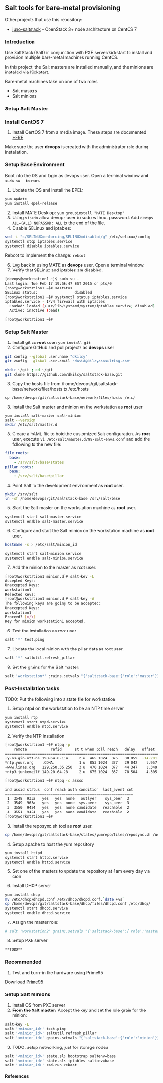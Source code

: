 ## Salt tools for bare-metal provisioning

Other projects that use this repository:
- [juno-saltstack](https://github.com/dkilcy/juno-saltstack) - OpenStack 3+ node architecture on CentOS 7

### Introduction

Use SaltStack (Salt) in conjunction with PXE server/kickstart to install and provision multiple bare-metal machines running CentOS.

In this project, the Salt masters are installed manually, and the minions are installed via Kickstart.  

Bare-metal machines take on one of two roles:
- Salt masters
- Salt minions

### Setup Salt Master

### Install CentOS 7

1. Install CentOS 7 from a media image.  These steps are documented [HERE](notes/centos-7-manual.md#manual-install-from-media)  

Make sure the user **devops** is created with the administrator role during installation.

### Setup Base Environment 

Boot into the OS and login as devops user.  Open a terminal window and `sudo su -` to root.

1. Update the OS and install the EPEL: 

 ```bash
yum update
yum install epel-release
```

2. Install MATE Desktop: `yum groupinstall "MATE Desktop"`
3. Using `visudo` allow devops user to sudo without password. Add `devops ALL=(ALL) NOPASSWD: ALL` to the end of the file.
4. Disable SELinux and iptables:

 ```bash
sed -i "s/SELINUX=enforcing/SELINUX=disabled/g" /etc/selinux/config
systemctl stop iptables.service
systemctl disable iptables.service
```   

Reboot to implement the change: `reboot`

6. Log back in using MATE as **devops** user. Open a terminal window.
6. Verify that SELinux and iptables are disabled.
 ```bash
[devops@workstation1 ~]$ sudo su -
Last login: Tue Feb 17 19:56:47 EST 2015 on pts/0
[root@workstation1 ~]# sestatus
SELinux status:                 disabled
[root@workstation1 ~]# systemctl status iptables.service
iptables.service - IPv4 firewall with iptables
   Loaded: loaded (/usr/lib/systemd/system/iptables.service; disabled)
   Active: inactive (dead)

[root@workstation1 ~]# 
```

### Setup Salt Master

1. Install git as **root** user: `yum install git`
2. Configure GitHub and pull projects as **devops** user

 ```bash
git config --global user.name "dkilcy"
git config --global user.email "david@kilcyconsulting.com"
 
mkdir ~/git ; cd ~/git
git clone https://github.com/dkilcy/saltstack-base.git
```

3. Copy the hosts file from /home/devops/git/saltstack-base/network/files/hosts to /etc/hosts
```
cp /home/devops/git/saltstack-base/network/files/hosts /etc/
```

3. Install the Salt master and minion on the workstation as **root** user

 ```bash
yum install salt-master salt-minion
salt --version
mkdir /etc/salt/master.d
```

3. Create a YAML file to hold the customized Salt configuration.  As **root** user, execute `vi /etc/salt/master.d/99-salt-envs.conf` and add the following to the new file:

```yaml
file_roots:
  base:
    - /srv/salt/base/states
pillar_roots:
  base:
    - /srv/salt/base/pillar
```

4. Point Salt to the development environment as **root** user.

 ```bash
mkdir /srv/salt
ln -sf /home/devops/git/saltstack-base /srv/salt/base
```

5. Start the Salt master on the workstation machine as **root** user.

 ```bash 
systemctl start salt-master.service
systemctl enable salt-master.service
```
6. Configure and start the Salt minion on the workstation machine as **root** user.

 ```bash
hostname -s > /etc/salt/minion_id

systemctl start salt-minion.service
systemctl enable salt-minion.service
```

7. Add the minion to the master as root user.

 ```bash
[root@workstation1 minion.d]# salt-key -L
Accepted Keys:
Unaccepted Keys:
workstation1
Rejected Keys:
[root@workstation1 minion.d]# salt-key -A 
The following keys are going to be accepted:
Unaccepted Keys:
workstation1
Proceed? [n/Y]  
Key for minion workstation1 accepted.
```

6. Test the installation as root user.

 ```bash
salt '*' test.ping
```

7. Update the local minion with the pillar data as root user.

 ```bash
salt '*' saltutil.refresh_pillar
```

8. Set the grains for the Salt master:

 ```bash
salt 'workstation*' grains.setvals "{'saltstack-base:{'role':'master'}}"
```

### Post-Installation tasks

TODO: Put the following into a state file for workstation

1. Setup ntpd on the workstation to be an NTP time server

 ```bash
yum install ntp
systemctl start ntpd.service
systemctl enable ntpd.service
```

2. Verify the NTP installation

 ```bash
[root@workstation1 ~]# ntpq -p
     remote           refid      st t when poll reach   delay   offset  jitter
==============================================================================
-y.ns.gin.ntt.ne 198.64.6.114     2 u  465 1024  375   38.859  -14.201   8.438
*ntp.your.org    .CDMA.           1 u  853 1024  377   29.042    1.957   4.626
+www.linas.org   129.250.35.250   3 u  470 1024  377   44.347    1.349   5.194
+ntp3.junkemailf 149.20.64.28     2 u  675 1024  337   78.504    4.305   3.001

[root@workstation1 ~]# ntpq -c assoc

ind assid status  conf reach auth condition  last_event cnt
===========================================================
  1  3548  933a   yes   yes  none   outlyer    sys_peer  3
  2  3549  963a   yes   yes  none  sys.peer    sys_peer  3
  3  3550  9424   yes   yes  none candidate   reachable  2
  4  3551  9424   yes   yes  none candidate   reachable  2
[root@workstation1 ~]# 
```

3. Install the reposync.sh tool as **root** user.

 ```bash
cp /home/devops/git/saltstack-base/states/yumrepo/files/reposync.sh /usr/local/bin/
```

4. Setup apache to host the yum repository 
 
 ```bash
yum install httpd
systemctl start httpd.service
systemctl enable httpd.service
```

5. Set one of the masters to update the repository at 4am every day via cron

6. Install DHCP server   

 ```bash
yum install dhcp
mv /etc/dhcp/dhcpd.conf /etc/dhcp/dhcpd.conf.`date +%s`
cp /home/devops/git/saltstack-base/dhcp/files/dhcpd.conf /etc/dhcp/
systemctl start dhcpd.service
systemctl enable dhcpd.service
```

7. Assign the master role:

 ```bash
# salt 'workstation2' grains.setvals "{'saltstack-base':{'role':'master'}}"
```

8. Setup PXE server 

 ```bash
**TODO**
```

### Recommended 

1. Test and burn-in the hardware using Prime95

Download [Prime95](http://www.mersenne.org/ftp_root/gimps/p95v285.linux64.tar.gz)

### Setup Salt Minions

1. Install OS from PXE server
2. **From the Salt master:** Accept the key and set the role grain for the minion: 

 ```bash
salt-key -L
salt '<minion_id>' test.ping
salt '<minion_id>' saltutil.refresh_pillar
salt '<minion_id>' grains.setvals "{'saltstack-base':{'role':'minion'}}"
```
 
 
3. TODO: setup networking, just for storage nodes
```bash
salt '<minion_id>' state.sls bootstrap saltenv=base
salt '<minion_id>' state.sls iptables saltenv=base
salt '<minion_id>' cmd.run reboot
```

#### References


 
